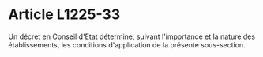 # Article L1225-33

Un décret en Conseil d'Etat détermine, suivant l'importance et la nature des établissements, les conditions d'application de la présente sous-section.